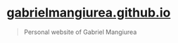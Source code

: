 # [gabrielmangiurea.github.io](https://gabrielmangiurea.github.io)
> Personal website of Gabriel Mangiurea
